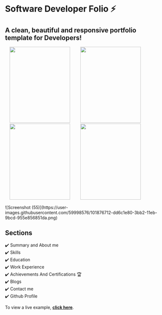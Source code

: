 # Software Developer Folio ⚡️
## A clean, beautiful and responsive portfolio template for Developers!



<p float="left" margin="5">
  <img src="https://user-images.githubusercontent.com/59998576/101877400-f45f4080-3bb3-11eb-9e98-f1d5a1ed7e03.png" width="200" height="250"  hspace="15"/>
  <img src="https://user-images.githubusercontent.com/59998576/101877501-1b1d7700-3bb4-11eb-9101-e2c5a8a49c42.png" width="200" height="250"  hspace="15"/>
  <img src=https://user-images.githubusercontent.com/59998576/101877693-6df72e80-3bb4-11eb-9bf3-2c0946b13313.png width="200"  height="250" hspace="15"/>
  <img src="https://github.com/saikumar110/Images_of_projects/blob/main/projects_page/contact_page.png?raw=true" width="200"  height="250" hspace="15"/>
</p>
![Screenshot (55)](https://user-images.githubusercontent.com/59998576/101876712-dd6c1e80-3bb2-11eb-9bcd-955e856851da.png)


## Sections
✔️ Summary and About me\
✔️ Skills\
✔️ Education\
✔️ Work Experience\
✔️ Achievements And Certifications 🏆\
✔️ Blogs\
✔️ Contact me\
✔️ Github Profile

To view a live example, **[click here](https://silly-shockley-8737b1.netlify.app/work.html)**.
